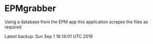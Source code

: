 # EPMgrabber
Using a database from the EPM app this application scrapes the files as required


Latest backup: Sun Sep 1 16:14:01 UTC 2019
